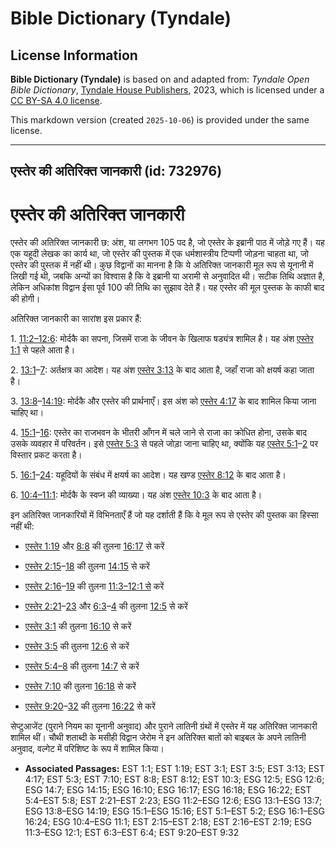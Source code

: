 # Bible Dictionary (Tyndale)

## License Information

**Bible Dictionary (Tyndale)** is based on and adapted from: _Tyndale Open Bible Dictionary_, [Tyndale House Publishers](https://tyndaleopenresources.com/), 2023, which is licensed under a [CC BY-SA 4.0 license](https://creativecommons.org/licenses/by-sa/4.0/legalcode.en).

This markdown version (created `2025-10-06`) is provided under the same license.



--------------------------------

## एस्तेर की अतिरिक्त जानकारी (id: 732976)

एस्तेर की अतिरिक्त जानकारी
==========================

एस्तेर की अतिरिक्त जानकारी छ: अंश, या लगभग 105 पद है, जो एस्तेर के इब्रानी पाठ में जोड़े गए हैं। यह एक यहूदी लेखक का कार्य था, जो एस्तेर की पुस्तक में एक धर्मशास्त्रीय टिप्पणी जोड़ना चाहता था, जो एस्तेर की पुस्तक में नहीं थी। कुछ विद्वानों का मानना है कि ये अतिरिक्त जानकारी मूल रूप से यूनानी में लिखी गई थी, जबकि अन्यों का विश्वास है कि वे इब्रानी या अरामी से अनुवादित थी। सटीक तिथि अज्ञात है, लेकिन अधिकांश विद्वान ईसा पूर्व 100 की तिथि का सुझाव देते हैं। यह एस्तेर की मूल पुस्तक के काफी बाद की होगी।

अतिरिक्त जानकारी का सारांश इस प्रकार हैं:

1\. [11:2–12:6](https://ref.ly/EsthGr11:2-EsthGr12:6): मोर्दकै का सपना, जिसमें राजा के जीवन के खिलाफ षड्यंत्र शामिल है। यह अंश [एस्तेर 1:1](https://ref.ly/Esth1:1) से पहले आता है।

2\. [13:1](https://ref.ly/EsthGr13:1-EsthGr13:7)–[7](https://ref.ly/EsthGr13:1-EsthGr13:7): अर्तक्षत्र का आदेश। यह अंश [एस्तेर 3:13](https://ref.ly/Esth3:13) के बाद आता है, जहाँ राजा को क्षयर्ष कहा जाता है।

3\. [13:8](https://ref.ly/EsthGr13:8-EsthGr14:19)–[14:19](https://ref.ly/EsthGr13:8-EsthGr14:19): मोर्दकै और एस्तेर की प्रार्थनाएँ। इस अंश को [एस्तेर 4:17](https://ref.ly/Esth4:17) के बाद शामिल किया जाना चाहिए था।

4\. [15:1](https://ref.ly/EsthGr15:1-EsthGr15:16)–[16](https://ref.ly/EsthGr15:1-EsthGr15:16): एस्तेर का राजभवन के भीतरी आँगन में चले जाने से राजा का क्रोधित होना, उसके बाद उसके व्यवहार में परिवर्तन। इसे [एस्तेर 5:3](https://ref.ly/Esth5:3) से पहले जोड़ा जाना चाहिए था, क्योंकि यह [एस्तेर 5:1](https://ref.ly/Esth5:1-Esth5:2)–[2](https://ref.ly/Esth5:1-Esth5:2) पर विस्तार प्रकट करता है।

5\. [16:1](https://ref.ly/EsthGr16:1-EsthGr16:24)–[24](https://ref.ly/EsthGr16:1-EsthGr16:24): यहूदियों के संबंध में क्षयर्ष का आदेश। यह खण्ड [एस्तेर 8:12](https://ref.ly/Esth8:12) के बाद आता है।

6\. [10:4–11:1](https://ref.ly/EsthGr10:4-EsthGr11:1): मोर्दकै के स्वप्न की व्याख्या। यह अंश [एस्तेर 10:3](https://ref.ly/Esth10:3) के बाद आता है।

इन अतिरिक्त जानकारियों में विभिनताएँ हैं जो यह दर्शाती हैं कि वे मूल रूप से एस्तेर की पुस्तक का हिस्सा नहीं थी:

* [एस्तेर 1:19](https://ref.ly/Esth1:19) और [8:8](https://ref.ly/Esth8:8) की तुलना [16:17](https://ref.ly/EsthGr16:17) से करें
* [एस्तेर 2:15](https://ref.ly/Esth2:15-Esth2:18)–[18](https://ref.ly/Esth2:15-Esth2:18) की तुलना [14:15](https://ref.ly/EsthGr14:15) से करें

* [एस्तेर 2:16](https://ref.ly/Esth2:16-Esth2:19)–[19](https://ref.ly/Esth2:16-Esth2:19) की तुलना [11:3–12:1 से](https://ref.ly/EsthGr11:3-EsthGr12:1) करें
* [एस्तेर 2:21](https://ref.ly/Esth2:21-Esth2:23)–[23](https://ref.ly/Esth2:21-Esth2:23) और [6:3](https://ref.ly/Esth6:3-Esth6:4)–[4](https://ref.ly/Esth6:3-Esth6:4) की तुलना [12:5](https://ref.ly/EsthGr12:5) से करें

* [एस्तेर 3:1](https://ref.ly/Esth3:1) की तुलना [16:10](https://ref.ly/EsthGr16:10) से करें

* [एस्तेर 3:5](https://ref.ly/Esth3:5) की तुलना [12:6](https://ref.ly/EsthGr12:6) से करें

* [एस्तेर 5:4–8](https://ref.ly/Esth5:4-Esth5:8) की तुलना [14:7](https://ref.ly/EsthGr14:7) से करें

* [एस्तेर 7:10](https://ref.ly/Esth7:10) की तुलना [16:18](https://ref.ly/EsthGr16:18) से करें

* [एस्तेर 9:20](https://ref.ly/Esth9:20-Esth9:32)–[32](https://ref.ly/Esth9:20-Esth9:32) की तुलना [16:22](https://ref.ly/EsthGr16:22) से करें

सेप्टुआजेंट (पुराने नियम का यूनानी अनुवाद) और पुराने लातिनी ग्रंथों में एस्तेर में यह अतिरिक्त जानकारी शामिल थीं। चौथी शताब्दी के मसीही विद्वान जेरोम ने इन अतिरिक्त बातों को बाइबल के अपने लातिनी अनुवाद, वल्गेट में परिशिष्ट के रूप में शामिल किया।

* **Associated Passages:** EST 1:1; EST 1:19; EST 3:1; EST 3:5; EST 3:13; EST 4:17; EST 5:3; EST 7:10; EST 8:8; EST 8:12; EST 10:3; ESG 12:5; ESG 12:6; ESG 14:7; ESG 14:15; ESG 16:10; ESG 16:17; ESG 16:18; ESG 16:22; EST 5:4–EST 5:8; EST 2:21–EST 2:23; ESG 11:2–ESG 12:6; ESG 13:1–ESG 13:7; ESG 13:8–ESG 14:19; ESG 15:1–ESG 15:16; EST 5:1–EST 5:2; ESG 16:1–ESG 16:24; ESG 10:4–ESG 11:1; EST 2:15–EST 2:18; EST 2:16–EST 2:19; ESG 11:3–ESG 12:1; EST 6:3–EST 6:4; EST 9:20–EST 9:32

